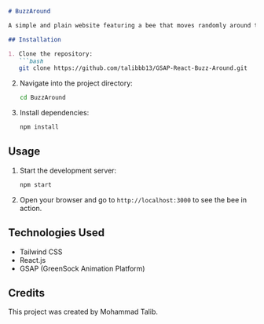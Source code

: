 ```markdown
# BuzzAround

A simple and plain website featuring a bee that moves randomly around the page. Built with Tailwind CSS, React.js, and GSAP's utils.random.

## Installation

1. Clone the repository:
   ```bash
   git clone https://github.com/talibbb13/GSAP-React-Buzz-Around.git
   ```

2. Navigate into the project directory:
   ```bash
   cd BuzzAround
   ```

3. Install dependencies:
   ```bash
   npm install
   ```

## Usage

1. Start the development server:
   ```bash
   npm start
   ```

2. Open your browser and go to `http://localhost:3000` to see the bee in action.

## Technologies Used

- Tailwind CSS
- React.js
- GSAP (GreenSock Animation Platform)

## Credits

This project was created by Mohammad Talib.
